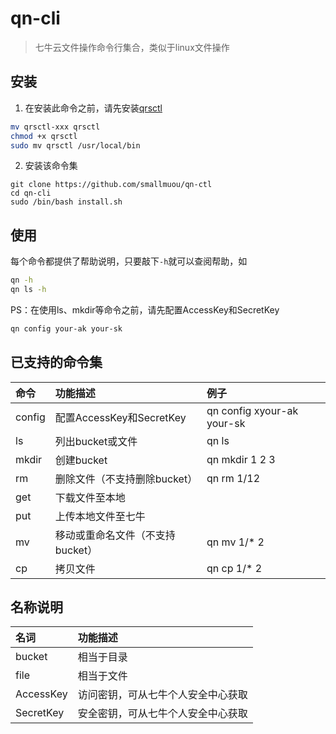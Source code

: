 # qn-cli

> 七牛云文件操作命令行集合，类似于linux文件操作
>

<link rel="stylesheet" type="text/css" href="http://oltdjo9l7.bkt.clouddn.com/asciinema-player.css" />
<script type="text/javascript" src="http://oltdjo9l7.bkt.clouddn.com/asciinema-player.js"></script>
<asciinema-player src="res/qnctl.json" autoplay preload></asciinema-player>

## 安装
1. 在安装此命令之前，请先安装[qrsctl](https://developer.qiniu.com/kodo/tools/1300/qrsctl)
```bash
mv qrsctl-xxx qrsctl
chmod +x qrsctl
sudo mv qrsctl /usr/local/bin
```

2. 安装该命令集
```
git clone https://github.com/smallmuou/qn-ctl
cd qn-cli
sudo /bin/bash install.sh
```

## 使用

每个命令都提供了帮助说明，只要敲下`-h`就可以查阅帮助，如

```bash
qn -h
qn ls -h
```
PS：在使用ls、mkdir等命令之前，请先配置AccessKey和SecretKey

```bash
qn config your-ak your-sk
```

## 已支持的命令集

|命令|功能描述|例子
|:--|:--|:--
|config|配置AccessKey和SecretKey| qn config xyour-ak your-sk
|ls|列出bucket或文件|qn ls
|mkdir|创建bucket|qn mkdir 1 2 3
|rm|删除文件（不支持删除bucket）|qn rm 1/12
|get|下载文件至本地
|put|上传本地文件至七牛
|mv|移动或重命名文件（不支持bucket）|qn mv 1/* 2
|cp|拷贝文件|qn cp 1/* 2

## 名称说明

|名词|功能描述
|:--|:--
|bucket|相当于目录
|file|相当于文件
|AccessKey|访问密钥，可从七牛个人安全中心获取
|SecretKey|安全密钥，可从七牛个人安全中心获取

